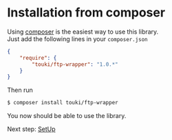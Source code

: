 # Installation from composer

Using [composer](http://getcomposer.org) is the easiest way to use this library.  
Just add the following lines in your `composer.json`

```json
{
    "require": {
        "touki/ftp-wrapper": "1.0.*"
    }
}
```

Then run

```sh
$ composer install touki/ftp-wrapper
```

You now should be able to use the library.

Next step: [SetUp]

[SetUp]: https://github.com/touki653/php-ftp-wrapper/blob/master/docs/setup.md